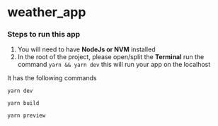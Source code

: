 # weather_app

###  Steps to run this app

1. You will need to have **NodeJs or NVM** installed
2. In the root of the project, please open/split the **Terminal** run the command `yarn && yarn dev` this will run your app on the localhost 

It has the following commands

`yarn dev`

`yarn build`

`yarn preview`
